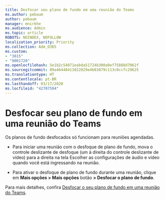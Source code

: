 ```yaml
---
title: Desfocar seu plano de fundo em uma reunião do Teams
ms.author: pebaum
author: pebaum
manager: mnirkhe
ms.audience: Admin
ms.topic: article
ROBOTS: NOINDEX, NOFOLLOW
localization_priority: Priority
ms.collection: Adm_O365
ms.custom:
- "3815"
- "9001720"
ms.openlocfilehash: 5e1b2c54071eabda51724b300a9ef75888d7062f
ms.sourcegitcommit: 09a46448411022829e4b83879c113c0ccfc29625
ms.translationtype: HT
ms.contentlocale: pt-BR
ms.lasthandoff: 03/17/2020
ms.locfileid: "42707594"
---
```

# <a name="blur-your-background-in-a-teams-meeting"></a>Desfocar seu plano de fundo em uma reunião do Teams

Os planos de fundo desfocados só funcionam para reuniões agendadas.

- Para iniciar uma reunião com o desfoque de plano de fundo, mova o controle deslizante de desfoque (um à direita do controle deslizante de vídeo) para a direita na tela Escolher as configurações de áudio e vídeo quando você está ingressando na reunião.

- Para ativar o desfoque de plano de fundo durante uma reunião, clique em **Mais opções > Mais opções** botão **> Desfocar o plano de fundo**.

Para mais detalhes, confira [Desfocar o seu plano de fundo em uma reunião do Teams](https://support.office.com/article/Blur-your-background-in-a-Teams-meeting-f77a2381-443a-499d-825e-509a140f4780).